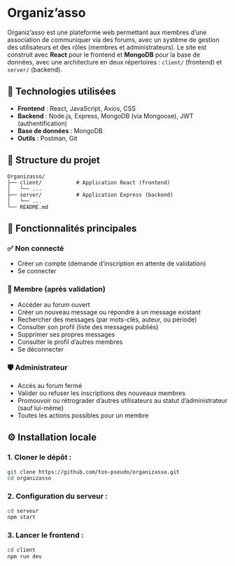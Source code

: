 # Organiz’asso

Organiz’asso est une plateforme web permettant aux membres d’une association de communiquer via des forums, avec un système de gestion des utilisateurs et des rôles (membres et administrateurs). Le site est construit avec **React** pour le frontend et **MongoDB** pour la base de données, avec une architecture en deux répertoires : `client/` (frontend) et `server/` (backend).

## 🔧 Technologies utilisées

- **Frontend** : React, JavaScript, Axios, CSS
- **Backend** : Node.js, Express, MongoDB (via Mongoose), JWT (authentification)
- **Base de données** : MongoDB
- **Outils** : Postman, Git

## 📁 Structure du projet

```
Organizasso/
├── client/           # Application React (frontend)
│   └── ...
├── server/           # Application Express (backend)
│   └── ...
└── README.md
```

## 🧩 Fonctionnalités principales

### ✅ Non connecté

- Créer un compte (demande d’inscription en attente de validation)
- Se connecter

### 🧑 Membre (après validation)

- Accéder au forum ouvert
- Créer un nouveau message ou répondre à un message existant
- Rechercher des messages (par mots-clés, auteur, ou période)
- Consulter son profil (liste des messages publiés)
- Supprimer ses propres messages
- Consulter le profil d’autres membres
- Se déconnecter

### 🛡️ Administrateur

- Accès au forum fermé
- Valider ou refuser les inscriptions des nouveaux membres
- Promouvoir ou rétrograder d’autres utilisateurs au statut d’administrateur (sauf lui-même)
- Toutes les actions possibles pour un membre

## ⚙️ Installation locale

### 1. Cloner le dépôt :

```bash
git clone https://github.com/ton-pseudo/organizasso.git
cd organizasso
```

### 2. Configuration du serveur :

```bash
cd serveur
npm start
```

### 3. Lancer le frontend :

```bash
cd client
npm run dev
```
